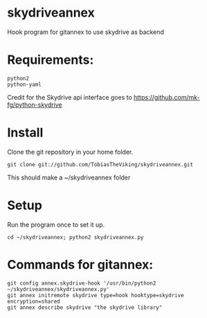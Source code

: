 skydriveannex
=========

Hook program for gitannex to use skydrive as backend

# Requirements:

    python2
    python-yaml

Credit for the Skydrive api interface goes to https://github.com/mk-fg/python-skydrive

# Install
Clone the git repository in your home folder.

    git clone git://github.com/TobiasTheViking/skydriveannex.git 

This should make a ~/skydriveannex folder

# Setup
Run the program once to set it up.

    cd ~/skydriveannex; python2 skydriveannex.py

# Commands for gitannex:

    git config annex.skydrive-hook '/usr/bin/python2 ~/skydriveannex/skydriveannex.py'
    git annex initremote skydrive type=hook hooktype=skydrive encryption=shared
    git annex describe skydrive "the skydrive library"

